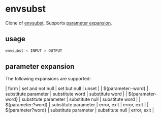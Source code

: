 # envsubst

Clone of [envsubst](https://www.gnu.org/software/gettext/manual/html_node/envsubst-Invocation.html). Supports [parameter expansion](http://pubs.opengroup.org/onlinepubs/009695399/utilities/xcu_chap02.html#tag_02_06_02).

## usage

```bash
envsubst < INPUT > OUTPUT
```

## parameter expansion

The following expansions are supported:

| form | set and not null | set but null | unset |
| ${parameter:-word} | substitute parameter | substitute word | substitute word |
| ${parameter-word} | substitute parameter | substitute null | substitute word |
| ${parameter:?word} | substitute parameter | error, exit | error, exit |
| ${parameter?word} | substitute parameter | substitute null | error, exit |
